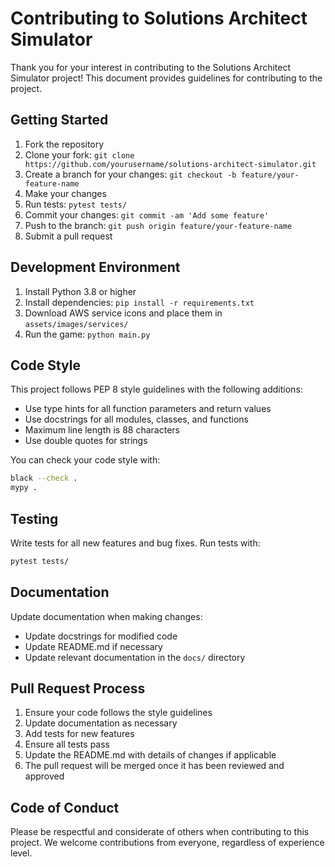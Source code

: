 # Contributing to Solutions Architect Simulator

Thank you for your interest in contributing to the Solutions Architect Simulator project! This document provides guidelines for contributing to the project.

## Getting Started

1. Fork the repository
2. Clone your fork: `git clone https://github.com/yourusername/solutions-architect-simulator.git`
3. Create a branch for your changes: `git checkout -b feature/your-feature-name`
4. Make your changes
5. Run tests: `pytest tests/`
6. Commit your changes: `git commit -am 'Add some feature'`
7. Push to the branch: `git push origin feature/your-feature-name`
8. Submit a pull request

## Development Environment

1. Install Python 3.8 or higher
2. Install dependencies: `pip install -r requirements.txt`
3. Download AWS service icons and place them in `assets/images/services/`
4. Run the game: `python main.py`

## Code Style

This project follows PEP 8 style guidelines with the following additions:

- Use type hints for all function parameters and return values
- Use docstrings for all modules, classes, and functions
- Maximum line length is 88 characters
- Use double quotes for strings

You can check your code style with:

```bash
black --check .
mypy .
```

## Testing

Write tests for all new features and bug fixes. Run tests with:

```bash
pytest tests/
```

## Documentation

Update documentation when making changes:

- Update docstrings for modified code
- Update README.md if necessary
- Update relevant documentation in the `docs/` directory

## Pull Request Process

1. Ensure your code follows the style guidelines
2. Update documentation as necessary
3. Add tests for new features
4. Ensure all tests pass
5. Update the README.md with details of changes if applicable
6. The pull request will be merged once it has been reviewed and approved

## Code of Conduct

Please be respectful and considerate of others when contributing to this project. We welcome contributions from everyone, regardless of experience level.